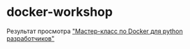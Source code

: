 # docker-workshop
Результат просмотра ["Мастер-класс по Docker для python разработчиков"](https://www.youtube.com/watch?v=5LuHkG3fiFY&list=PLHlVf7FcjQ6fOJq6QaoBkci9jyg7sELpR&index=1) 

